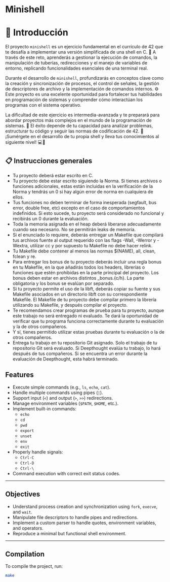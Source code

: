 # Minishell

# 🌟 Introducción
El proyecto `minishell` es un ejercicio fundamental en el currículo de 42 que te desafía a implementar una versión simplificada de una shell en C. 🐚 A través de este reto, aprenderás a gestionar la ejecución de comandos, la manipulación de tuberías, redirecciones y el manejo de variables de entorno, replicando funcionalidades esenciales de una terminal real.

Durante el desarrollo de `minishell`, profundizarás en conceptos clave como la creación y sincronización de procesos, el control de señales, la gestión de descriptores de archivo y la implementación de comandos internos. ⚙️ Este proyecto es una excelente oportunidad para fortalecer tus habilidades en programación de sistemas y comprender cómo interactúan los programas con el sistema operativo.

La dificultad de este ejercicio es intermedia-avanzada y te preparará para abordar proyectos más complejos en el mundo de la programación de sistemas. 🧩 El éxito depende de tu capacidad para analizar problemas, estructurar tu código y seguir las normas de codificación de 42. 🚦 ¡Sumérgete en el desarrollo de tu propia shell y lleva tus conocimientos al siguiente nivel! 💻🚀

## 📋 Instrucciones generales

- Tu proyecto deberá estar escrito en C.
- Tu proyecto debe estar escrito siguiendo la Norma. Si tienes archivos o funciones adicionales, estas están incluidas en la verificación de la Norma y tendrás un 0 si hay algún error de norma en cualquiera de ellos.
- Tus funciones no deben terminar de forma inesperada (segfault, bus error, double free, etc) excepto en el caso de comportamientos indefinidos. Si esto sucede, tu proyecto será considerado no funcional y recibirás un 0 durante la evaluación.
- Toda la memoria asignada en el heap deberá liberarse adecuadamente cuando sea necesario. No se permitirán leaks de memoria.
- Si el enunciado lo requiere, deberás entregar un Makefile que compilará tus archivos fuente al output requerido con las flags -Wall, -Werror y -Wextra, utilizar cc y por supuesto tu Makefile no debe hacer relink.
- Tu Makefile debe contener al menos las normas $(NAME), all, clean, fclean y re.
- Para entregar los bonus de tu proyecto deberás incluir una regla bonus en tu Makefile, en la que añadirás todos los headers, librerías o funciones que estén prohibidas en la parte principal del proyecto. Los bonus deben estar en archivos distintos _bonus.{c/h}. La parte obligatoria y los bonus se evalúan por separado.
- Si tu proyecto permite el uso de la libft, deberás copiar su fuente y sus Makefile asociados en un directorio libft con su correspondiente Makefile. El Makefile de tu proyecto debe compilar primero la librería utilizando su Makefile, y después compilar el proyecto.
- Te recomendamos crear programas de prueba para tu proyecto, aunque este trabajo no será entregado ni evaluado. Te dará la oportunidad de verificar que tu programa funciona correctamente durante tu evaluación y la de otros compañeros.
- Y sí, tienes permitido utilizar estas pruebas durante tu evaluación o la de otros compañeros.
- Entrega tu trabajo en tu repositorio Git asignado. Solo el trabajo de tu repositorio Git será evaluado. Si Deepthought evalúa tu trabajo, lo hará después de tus compañeros. Si se encuentra un error durante la evaluación de Deepthought, esta habrá terminado.

## Features

- Execute simple commands (e.g., `ls`, `echo`, `cat`).
- Handle multiple commands using pipes (`|`).
- Support input (`<`) and output (`>`, `>>`) redirections.
- Manage environment variables (`$PATH`, `$HOME`, etc.).
- Implement built-in commands:
  - `echo`
  - `cd`
  - `pwd`
  - `export`
  - `unset`
  - `env`
  - `exit`
- Properly handle signals:
  - `Ctrl-C`
  - `Ctrl-D`
  - `Ctrl-\`
- Command execution with correct exit status codes.

---

## Objectives

- Understand process creation and synchronization using `fork`, `execve`, and `wait`.
- Manipulate file descriptors to handle pipes and redirections.
- Implement a custom parser to handle quotes, environment variables, and operators.
- Reproduce a minimal but functional shell environment.

---

## Compilation

To compile the project, run:

```bash
make
